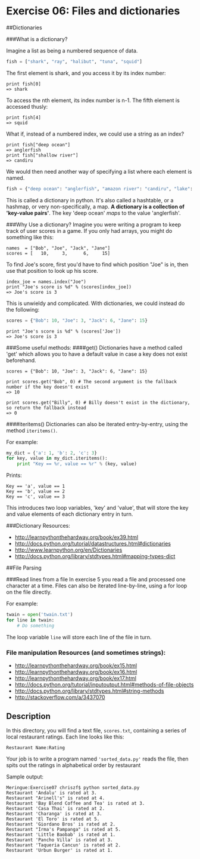 Exercise 06: Files and dictionaries
=======

##Dictionaries

###What is a dictionary?

Imagine a list as being a numbered sequence of data.
```python
fish = ["shark", "ray", "halibut", "tuna", "squid"]
```
The first element is shark, and you access it by its index number:
```
print fish[0]
=> shark
```
To access the nth element, its index number is n-1. The fifth element is accessed thusly:
```
print fish[4]
=> squid
```
What if, instead of a numbered index, we could use a string as an index?
```
print fish["deep ocean"]
=> anglerfish
print fish["shallow river"]
=> candiru
```
We would then need another way of specifying a list where each element is named.
```python
fish = {"deep ocean": "anglerfish", "amazon river": "candiru", "lake": "bass", "shallow river": "trout"}
```

This is called a dictionary in python. It's also called a hashtable, or a hashmap, or very non-specifically, a map. __A dictionary is a collection of 'key-value pairs'__. The key 'deep ocean' _maps_ to the value 'anglerfish'.

###Why Use a dictionary?
Imagine you were writing a program to keep track of user scores in a game. If you only had arrays, you might do something like this:
```
names  = ["Bob", "Joe", "Jack", "Jane"]
scores = [   10,     3,      6,     15]
```
To find Joe's score, first you'd have to find which position "Joe" is in, then use that position to look up his score.
```
index_joe = names.index("Joe")
print "Joe's score is %d" % (scores[index_joe])
=> Joe's score is 3
```
This is unwieldy and complicated. With dictionaries, we could instead do the following:
```python
scores = {"Bob": 10, "Joe": 3, "Jack": 6, "Jane": 15}
```
```
print "Joe's score is %d" % (scores['Joe'])
=> Joe's score is 3 
```

###Some useful methods:
####get()
Dictionaries have a method called 'get' which allows you to have a default value in case a key does not exist beforehand.
```
scores = {"Bob": 10, "Joe": 3, "Jack": 6, "Jane": 15}

print scores.get("Bob", 0) # The second argument is the fallback number if the key doesn't exist
=> 10

print scores.get("Billy", 0) # Billy doesn't exist in the dictionary, so return the fallback instead
=> 0
```

####iteritems()
Dictionaries can also be iterated entry-by-entry, using the method ```iteritems()```.

For example:
```python
my_dict = {'a': 1, 'b': 2, 'c': 3}
for key, value in my_dict.iteritems():
    print "Key == %r, value == %r" % (key, value)
```
Prints:
```
Key == 'a', value == 1
Key == 'b', value == 2
Key == 'c', value == 3
```
This introduces two loop variables, 'key' and 'value', that will store the key
and value elements of each dictionary entry in turn.


###Dictionary Resources:
* http://learnpythonthehardway.org/book/ex39.html
* http://docs.python.org/tutorial/datastructures.html#dictionaries
* http://www.learnpython.org/en/Dictionaries
* http://docs.python.org/library/stdtypes.html#mapping-types-dict




##File Parsing

###Read lines from a file
In exercise 5 you read a file and processed one character at a time. Files can also be iterated line-by-line, using a for loop on the file directly.

For example:
```python
twain = open('twain.txt')
for line in twain:
    # Do something
```
The loop variable ```line``` will store each line of the file in turn.

### File manipulation Resources (and sometimes strings):
* http://learnpythonthehardway.org/book/ex15.html
* http://learnpythonthehardway.org/book/ex16.html
* http://learnpythonthehardway.org/book/ex17.html
* http://docs.python.org/tutorial/inputoutput.html#methods-of-file-objects
* http://docs.python.org/library/stdtypes.html#string-methods
* http://stackoverflow.com/a/3437070





Description
-------
In this directory, you will find a text file, ```scores.txt```, containing a series of local restaurant ratings. Each line looks like this:
```
Restaurant Name:Rating
```
Your job is to write a program named ```'sorted_data.py'``` reads the file, then spits out the ratings in alphabetical order by restaurant

Sample output:
```
Meringue:Exercise07 chriszf$ python sorted_data.py 
Restaurant 'Andalu' is rated at 3.
Restaurant "Arinell's" is rated at 4.
Restaurant 'Bay Blend Coffee and Tea' is rated at 3.
Restaurant 'Casa Thai' is rated at 2.
Restaurant 'Charanga' is rated at 3.
Restaurant 'El Toro' is rated at 5.
Restaurant 'Giordano Bros' is rated at 2.
Restaurant "Irma's Pampanga" is rated at 5.
Restaurant 'Little Baobab' is rated at 1.
Restaurant 'Pancho Villa' is rated at 3.
Restaurant 'Taqueria Cancun' is rated at 2.
Restaurant 'Urbun Burger' is rated at 1.
```
